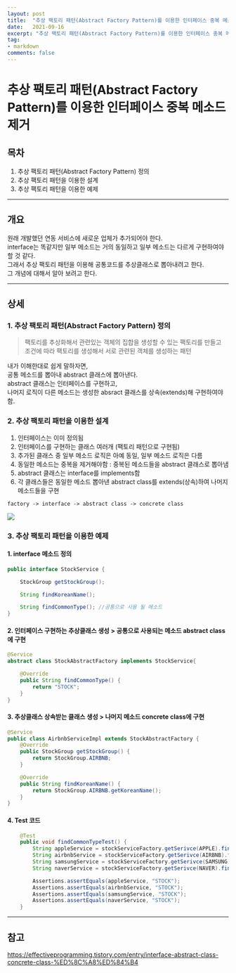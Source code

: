 ```yaml
---
layout: post
title:  "추상 팩토리 패턴(Abstract Factory Pattern)를 이용한 인터페이스 중복 메소드 제거"
date:   2021-09-16
excerpt: "추상 팩토리 패턴(Abstract Factory Pattern)를 이용한 인터페이스 중복 메소드 제거"
tag:
- markdown 
comments: false
---
```


# 추상 팩토리 패턴(Abstract Factory Pattern)를 이용한 인터페이스 중복 메소드 제거

## 목차
1. 추상 팩토리 패턴(Abstract Factory Pattern) 정의
2. 추상 팩토리 패턴을 이용한 설계
3. 추상 팩토리 패턴을 이용한 예제


___

## __개요__
원래 개발했던 연동 서비스에 새로운 업체가 추가되어야 한다.  
interface는 똑같지만 일부 메소드는 거의 동일하고 일부 메소드는 다르게 구현하여야 할 것 같다.  
그래서 추상 팩토리 패턴을 이용해 공통코드를 추상클래스로 뽑아내려고 한다.  
그 개념에 대해서 알아 보려고 한다.  

___

## __상세__

### 1. 추상 팩토리 패턴(Abstract Factory Pattern) 정의
> 팩토리를 추상화해서 관련있는 객체의 집합을 생성할 수 있는 팩토리를 만들고 조건에 따라 팩토리를 생성해서 서로 관련된 객체를 생성하는 패턴 

내가 이해한대로 쉽게 말하자면,  
공통 메소드를 뽑아내 abstract 클래스에 뽑아낸다.  
abstract 클래스는 인터페이스를 구현하고,  
 나머지 로직이 다른 메소드는 생성한 absract 클래스를 상속(extends)해 구현하여야 함.  



### 2. 추상 팩토리 패턴을 이용한 설계
1. 인터페이스는 이미 정의됨
2. 인터페이스를 구현하는 클래스 여러개 (팩토리 패턴으로 구현됨)
3. 추가된 클래스 중 일부 메소드 로직은 아예 동일, 일부 메소드 로직은 다름
4. 동일한 메소드는 중복을 제거해야함 : 중복된 메소드들을 abstract 클래스로 뽑아냄
5. abstract 클래스는 interface를 implements함
6. 각 클래스들은 동일한 메소드 뽑아낸 abstract class를 extends(상속)하여 나머지 메소드들을 구현  

``` 
factory -> interface -> abstract class -> concrete class
```

<img src = "https://user-images.githubusercontent.com/28687900/133371532-296eb267-390c-4d81-be8c-81d1d77f7e53.png">


### 3. 추상 팩토리 패턴을 이용한 예제

#### 1. interface 메소드 정의
``` java
public interface StockService {

    StockGroup getStockGroup();

    String findKoreanName();

    String findCommonType(); //공통으로 사용 될 메소드
}

```

#### 2. 인터페이스 구현하는 추상클래스 생성 > 공통으로 사용되는 메소드 abstract class에 구현
``` java 
@Service
abstract class StockAbstractFactory implements StockService{

    @Override
    public String findCommonType() {
        return "STOCK";
    }
}
```


#### 3. 추상클래스 상속받는 클래스 생성 > 나머지 메소드 concrete class에 구현
``` java
@Service
public class AirbnbServiceImpl extends StockAbstractFactory {
    @Override
    public StockGroup getStockGroup() {
        return StockGroup.AIRBNB;
    }

    @Override
    public String findKoreanName() {
        return StockGroup.AIRBNB.getKoreanName();
    }
}
```

#### 4. Test 코드
``` java
    @Test
    public void findCommonTypeTest() {
        String appleService = stockServiceFactory.getSerivce(APPLE).findCommonType();
        String airbnbService = stockServiceFactory.getSerivce(AIRBNB).findCommonType();
        String samsungService = stockServiceFactory.getSerivce(SAMSUNG).findCommonType();
        String naverService = stockServiceFactory.getSerivce(NAVER).findCommonType();

        Assertions.assertEquals(appleService, "STOCK");
        Assertions.assertEquals(airbnbService, "STOCK");
        Assertions.assertEquals(samsungService, "STOCK");
        Assertions.assertEquals(naverService, "STOCK");
    }
```


___


## __참고__
https://effectiveprogramming.tistory.com/entry/interface-abstract-class-concrete-class-%ED%8C%A8%ED%84%B4  
